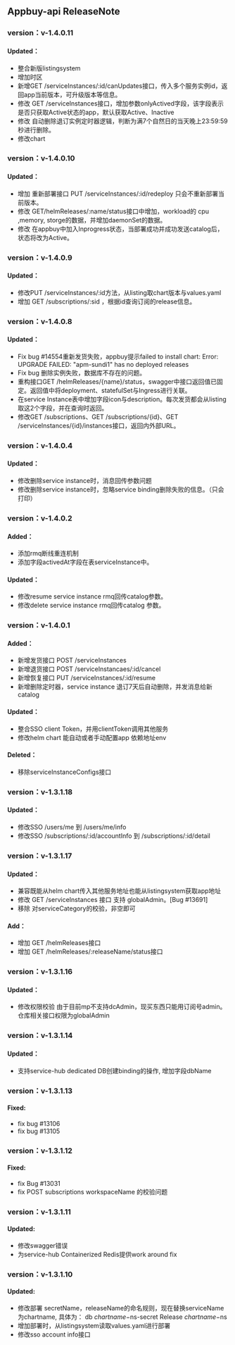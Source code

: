 ## Appbuy-api ReleaseNote

### version：v-1.4.0.11
####  Updated：
- 整合新版listingsystem
- 增加时区
- 新增GET /serviceInstances/:id/canUpdates接口，传入多个服务实例id，返回app当前版本，可升级版本等信息。
- 修改 GET /serviceInstances接口，增加参数onlyActived字段，该字段表示是否只获取Active状态的app，默认获取Active、Inactive
- 修改 自动删除退订实例定时器逻辑，判断为满7个自然日的当天晚上23:59:59秒进行删除。
- 修改chart

### version：v-1.4.0.10
####  Updated：
- 增加 重新部署接口 PUT /serviceInstances/:id/redeploy 只会不重新部署当前版本。
- 修改 GET/helmReleases/:name/status接口中增加，workload的 cpu ,memory, storge的数据，并增加daemonSet的数据。
- 修改 在appbuy中加入Inprogress状态，当部署成功并成功发送catalog后，状态将改为Active。

### version：v-1.4.0.9
####  Updated：
- 修改PUT /serviceInstances/:id方法，从listing取chart版本与values.yaml
- 增加 GET /subscriptions/:sid ，根据id查询订阅的release信息。

### version：v-1.4.0.8
####  Updated：
- Fix bug #14554重新发货失败，appbuy提示failed to install chart: Error: UPGRADE FAILED: \"apm-sundi1\" has no deployed releases
- Fix bug 删除实例失败，数据库不存在的问题。
- 重构接口GET /helmReleases/{name}/status，swagger中接口返回值已固定。返回值中将deployment、statefulSet与Ingress进行关联。
- 在service Instance表中增加字段icon与description。每次发货都会从listing取这2个字段，并在查询时返回。
- 修改GET /subscriptions、GET /subscriptions/{id}、GET /serviceInstances/{id}/instances接口，返回内外部URL。

### version：v-1.4.0.4
####  Updated：
- 修改删除service instance时，消息回传参数问题
- 修改删除service instance时，忽略service binding删除失败的信息。（只会打印）

### version：v-1.4.0.2
####  Added：
- 添加rmq断线重连机制
- 添加字段activedAt字段在表serviceInstance中。
####  Updated：
- 修改resume service instance rmq回传catalog参数。
- 修改delete service instance rmq回传catalog 参数。

### version：v-1.4.0.1
####  Added：
- 新增发货接口  POST /serviceInstances
- 新增退货接口  POST /serviceInstancaes/:id/cancel
- 新增恢复接口  PUT /serviceInstances/:id/resume
- 新增删除定时器，service instance 退订7天后自动删除，并发消息给新catalog
####  Updated：
- 整合SSO client Token，并用clientToken调用其他服务
- 修改helm chart 能自动或者手动配置app 依赖地址env
####  Deleted：
- 移除serviceInstanceConfigs接口

### version：v-1.3.1.18
####  Updated：
- 修改SSO /users/me 到 /users/me/info
- 修改SSO /subscriptions/:id/accountInfo 到 /subscriptions/:id/detail

### version：v-1.3.1.17
####  Updated：
- 兼容既能从helm chart传入其他服务地址也能从listingsystem获取app地址
- 修改 GET /serviceInstances 接口 支持 globalAdmin。[Bug  #13691]
- 移除 对serviceCategory的校验，非空即可
####  Add：
-  增加 GET /helmReleases接口
-  增加 GET /helmReleases/:releaseName/status接口

### version：v-1.3.1.16
####  Updated：
- 修改权限校验 由于目前mp不支持dcAdmin，现买东西只能用订阅号admin。仓库相关接口权限为globalAdmin

### version：v-1.3.1.14
####  Updated：
- 支持service-hub dedicated DB创建binding的操作, 增加字段dbName

### version：v-1.3.1.13
#### Fixed:
- fix  bug #13106 
- fix  bug #13105

### version：v-1.3.1.12
#### Fixed:
- fix  Bug #13031 
- fix  POST subscriptions workspaceName 的校验问题

### version：v-1.3.1.11
#### Updated:
- 修改swagger错误
- 为service-hub Containerized Redis提供work around fix

### version：v-1.3.1.10
#### Updated:
- 修改部署 secretName，releaseName的命名规则，现在替换serviceName为chartname,
具体为：
       db        ${chartname}-$ns-secret
       Release   ${chartname}-$ns
- 增加部署时，从listingsystem读取values.yaml进行部署
- 修改sso account info接口
